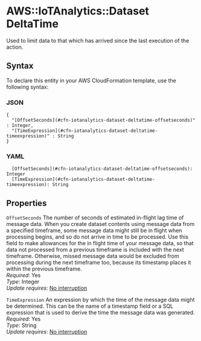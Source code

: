 # AWS::IoTAnalytics::Dataset DeltaTime<a name="aws-properties-iotanalytics-dataset-deltatime"></a>

Used to limit data to that which has arrived since the last execution of the action\.

## Syntax<a name="aws-properties-iotanalytics-dataset-deltatime-syntax"></a>

To declare this entity in your AWS CloudFormation template, use the following syntax:

### JSON<a name="aws-properties-iotanalytics-dataset-deltatime-syntax.json"></a>

```
{
  "[OffsetSeconds](#cfn-iotanalytics-dataset-deltatime-offsetseconds)" : Integer,
  "[TimeExpression](#cfn-iotanalytics-dataset-deltatime-timeexpression)" : String
}
```

### YAML<a name="aws-properties-iotanalytics-dataset-deltatime-syntax.yaml"></a>

```
  [OffsetSeconds](#cfn-iotanalytics-dataset-deltatime-offsetseconds): Integer
  [TimeExpression](#cfn-iotanalytics-dataset-deltatime-timeexpression): String
```

## Properties<a name="aws-properties-iotanalytics-dataset-deltatime-properties"></a>

`OffsetSeconds`  <a name="cfn-iotanalytics-dataset-deltatime-offsetseconds"></a>
The number of seconds of estimated in\-flight lag time of message data\. When you create dataset contents using message data from a specified timeframe, some message data might still be in flight when processing begins, and so do not arrive in time to be processed\. Use this field to make allowances for the in flight time of your message data, so that data not processed from a previous timeframe is included with the next timeframe\. Otherwise, missed message data would be excluded from processing during the next timeframe too, because its timestamp places it within the previous timeframe\.  
*Required*: Yes  
*Type*: Integer  
*Update requires*: [No interruption](https://docs.aws.amazon.com/AWSCloudFormation/latest/UserGuide/using-cfn-updating-stacks-update-behaviors.html#update-no-interrupt)

`TimeExpression`  <a name="cfn-iotanalytics-dataset-deltatime-timeexpression"></a>
An expression by which the time of the message data might be determined\. This can be the name of a timestamp field or a SQL expression that is used to derive the time the message data was generated\.  
*Required*: Yes  
*Type*: String  
*Update requires*: [No interruption](https://docs.aws.amazon.com/AWSCloudFormation/latest/UserGuide/using-cfn-updating-stacks-update-behaviors.html#update-no-interrupt)
